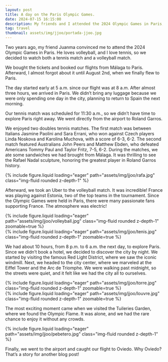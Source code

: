 ```yaml
---
layout: post
title: A day on the Paris Olympic Games.
date: 2024-07-15 16:15:00
description: My friends and I attended the 2024 Olympic Games in Paris, where we enjoyed tennis and volleyball matches, and later explored the city at night. It was an exciting experience full of sports and adventure.
tag: travel
thumbnail: assets/img/jjoo/portada-jjoo.jpg
---
```


Two years ago, my friend Juanma convinced me to attend the 2024 Olympic Games in Paris. He loves volleyball, and I love tennis, so we decided to watch both a tennis match and a volleyball match.

We bought the tickets and booked our flights from Málaga to Paris. Afterward, I almost forgot about it until August 2nd, when we finally flew to Paris.

The day started early at 5 a.m. since our flight was at 8 a.m. After almost three hours, we arrived in Paris. We didn’t bring any luggage because we were only spending one day in the city, planning to return to Spain the next morning.

Our tennis match was scheduled for 11:30 a.m., so we didn’t have time to explore Paris right away. We went directly from the airport to Roland Garros.

We enjoyed two doubles tennis matches. The first match was between Italians Jasmine Paolini and Sara Errani, who won against Czech players Linda Noskova and Karolina Muchova, with a score of 6-3, 6-2. The second match featured Australians John Peers and Matthew Ebden, who defeated Americans Tommy Paul and Taylor Fritz, 7-5, 6-2. During the matches, we ate some sandwiches we had brought from Málaga. It was thrilling to see the Rafael Nadal sculpture, honoring the greatest player in Roland Garros history.

<div class="row mt-3">
    <div class="col-12">
        {% include figure.liquid loading="eager" path="assets/img/jjoo/rafa.jpg" class="img-fluid rounded z-depth-1" %}
    </div>
</div>

Afterward, we took an Uber to the volleyball match. It was incredible! France was playing against Estonia, two of the top teams in the tournament. Since the Olympic Games were held in Paris, there were many passionate fans supporting France. The atmosphere was electric!

<div class="row mt-3">
    <div class="col-sm mt-3 mt-md-0">
        {% include figure.liquid loading="eager" path="assets/img/jjoo/volleyball.jpg" class="img-fluid rounded z-depth-1" zoomable=true %}
    </div>
    <div class="col-sm mt-3 mt-md-0">
        {% include figure.liquid loading="eager" path="assets/img/jjoo/tenis.jpg" class="img-fluid rounded z-depth-1" zoomable=true %}
    </div>
</div>

We had about 10 hours, from 8 p.m. to 6 a.m. the next day, to explore Paris. Since we didn’t book a hotel, we decided to discover the city by night. We started by visiting the famous Red Light District, where we saw the iconic windmill. Next, we headed to the city center, where we marveled at the Eiffel Tower and the Arc de Triomphe. We were walking past midnight, so the streets were quiet, and it felt like we had the city all to ourselves.

<div class="row mt-3">
    <div class="col-sm mt-3 mt-md-0">
        {% include figure.liquid loading="eager" path="assets/img/jjoo/torre.jpg" class="img-fluid rounded z-depth-1" zoomable=true %}
    </div>
    <div class="col-sm mt-3 mt-md-0">
        {% include figure.liquid loading="eager" path="assets/img/jjoo/louvre.jpg" class="img-fluid rounded z-depth-1" zoomable=true %}
    </div>
</div>

The most exciting moment came when we visited the Tuileries Garden, where we found the Olympic Flame. It was alone, and we had the rare chance to enjoy it without any crowds.

<div class="row mt-3">
    <div class="col-12">
        {% include figure.liquid loading="eager" path="assets/img/jjoo/pebetero.jpg" class="img-fluid rounded z-depth-1" %}
    </div>
</div>

Finally, we went to the airport and caught our flight to Oviedo. Why Oviedo? That’s a story for another blog post!
